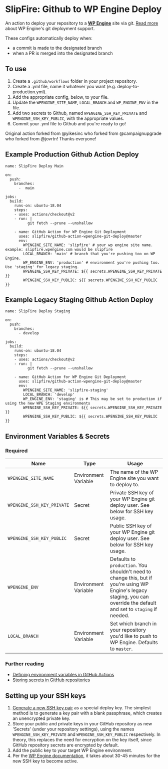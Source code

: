 # SlipFire: Github to WP Engine Deploy

An action to deploy your repository to a **[WP Engine](https://wpengine.com)** site via git. [Read more](https://wpengine.com/git/) about WP Engine's git deployment support.

These configs automatically deploy when:
- a commit is made to the designated branch
- when a PR is merged into the designated branch

## To use
1. Create a `.github/workflows` folder in your project repository.
2. Create a .yml file, name it whatever you want (e.g. deploy-to-production.yml).
3. Add the appropriate config, below, to your file.
4. Update the `WPENGINE_SITE_NAME`, `LOCAL_BRANCH` and `WP_ENGINE_ENV` in the file.
5. Add two secrets to Github, named `WPENGINE_SSH_KEY_PRIVATE` and `WPENGINE_SSH_KEY_PUBLIC`, with the appropriate values.
6. Commit your .yml file to Github and you're ready to go!

Original action forked from @yikesinc who forked from @campaignupgrade who forked from @jovrtn! Thanks everyone!

## Example Production Github Action Deploy

```
name: SlipFire Deploy Main

on:
  push:
    branches:
      -  main

jobs:
  build:
    runs-on: ubuntu-18.04
    steps:
    - uses: actions/checkout@v2
    - run: |
          git fetch --prune --unshallow

    - name: GitHub Action for WP Engine Git Deployment
      uses: slipfire/github-action-wpengine-git-deploy@master
      env:
        WPENGINE_SITE_NAME: 'slipfire' # your wp engine site name. example: slipfire.wpengine.com would be slipfire
        LOCAL_BRANCH: 'main' # branch that you're pushing too on WP Engine.
        WP_ENGINE_ENV: 'production' # environment you're pushing too. Use 'staging' for legacy staging.
        WPENGINE_SSH_KEY_PRIVATE: ${{ secrets.WPENGINE_SSH_KEY_PRIVATE }}
        WPENGINE_SSH_KEY_PUBLIC: ${{ secrets.WPENGINE_SSH_KEY_PUBLIC }}
```

## Example Legacy Staging Github Action Deploy

```
name: SlipFire Deploy Staging

on:
  push:
    branches:
      - develop

jobs:
  build:
    runs-on: ubuntu-18.04
    steps:
    - uses: actions/checkout@v2
    - run: |
          git fetch --prune --unshallow

    - name: GitHub Action for WP Engine Git Deployment
      uses: slipfire/github-action-wpengine-git-deploy@master
      env:
        WPENGINE_SITE_NAME: 'slipfire-staging'
        LOCAL_BRANCH: 'develop'
        WP_ENGINE_ENV: 'staging' is # This may be set to production if using the new WPE Staging environments
        WPENGINE_SSH_KEY_PRIVATE: ${{ secrets.WPENGINE_SSH_KEY_PRIVATE }}
        WPENGINE_SSH_KEY_PUBLIC: ${{ secrets.WPENGINE_SSH_KEY_PUBLIC }}
```

## Environment Variables & Secrets

### Required

| Name | Type | Usage |
|-|-|-|
| `WPENGINE_SITE_NAME` | Environment Variable | The name of the WP Engine site you want to deploy to. |
| `WPENGINE_SSH_KEY_PRIVATE` | Secret | Private SSH key of your WP Engine git deploy user. See below for SSH key usage. |
|  `WPENGINE_SSH_KEY_PUBLIC` | Secret | Public SSH key of your WP Engine git deploy user. See below for SSH key usage. |
| `WPENGINE_ENV` | Environment Variable  | Defaults to `production`. You shouldn't need to change this, but if you're using WP Engine's legacy staging, you can override the default and set to `staging` if needed. |
| `LOCAL_BRANCH` | Environment Variable  | Set which branch in your repository you'd like to push to WP Engine. Defaults to `master`. |

### Further reading

* [Defining environment variables in GitHub Actions](https://developer.github.com/actions/creating-github-actions/accessing-the-runtime-environment/#environment-variables)
* [Storing secrets in GitHub repositories](https://developer.github.com/actions/managing-workflows/storing-secrets/)

## Setting up your SSH keys

1. [Generate a new SSH key pair](https://help.github.com/articles/generating-a-new-ssh-key-and-adding-it-to-the-ssh-agent/) as a special deploy key. The simplest method is to generate a key pair with a blank passphrase, which creates an unencrypted private key.
2. Store your public and private keys in your GitHub repository as new 'Secrets' (under your repository settings), using the names `WPENGINE_SSH_KEY_PRIVATE` and `WPENGINE_SSH_KEY_PUBLIC` respectively. In theory, this replaces the need for encryption on the key itself, since GitHub repository secrets are encrypted by default.
3. Add the public key to your target WP Engine environment.
4. Per the [WP Engine documentation](https://wpengine.com/git/), it takes about 30-45 minutes for the new SSH key to become active.
